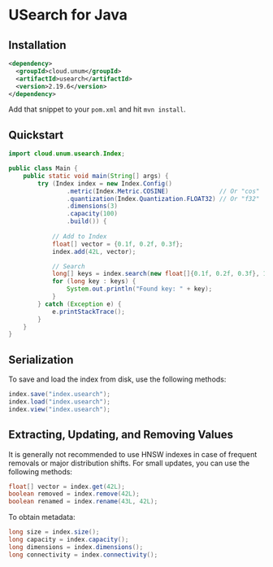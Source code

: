 # USearch for Java

## Installation

```xml
<dependency>
  <groupId>cloud.unum</groupId>
  <artifactId>usearch</artifactId>
  <version>2.19.6</version>
</dependency>
```

Add that snippet to your `pom.xml` and hit `mvn install`.

## Quickstart

```java
import cloud.unum.usearch.Index;

public class Main {
    public static void main(String[] args) {
        try (Index index = new Index.Config()
                .metric(Index.Metric.COSINE)              // Or "cos"
                .quantization(Index.Quantization.FLOAT32) // Or "f32"
                .dimensions(3)
                .capacity(100)
                .build()) {
            
            // Add to Index
            float[] vector = {0.1f, 0.2f, 0.3f};
            index.add(42L, vector);

            // Search
            long[] keys = index.search(new float[]{0.1f, 0.2f, 0.3f}, 10);
            for (long key : keys) {
                System.out.println("Found key: " + key);
            }
        } catch (Exception e) {
            e.printStackTrace();
        }
    }
}
```

## Serialization

To save and load the index from disk, use the following methods:

```java
index.save("index.usearch");
index.load("index.usearch");
index.view("index.usearch");
```

## Extracting, Updating, and Removing Values

It is generally not recommended to use HNSW indexes in case of frequent removals or major distribution shifts.
For small updates, you can use the following methods:

```java
float[] vector = index.get(42L);
boolean removed = index.remove(42L);
boolean renamed = index.rename(43L, 42L);
```

To obtain metadata:

```java
long size = index.size();
long capacity = index.capacity();
long dimensions = index.dimensions();
long connectivity = index.connectivity();
```
